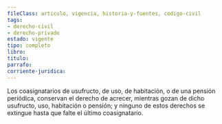 ```yaml
---
fileClass: articulo, vigencia, historia-y-fuentes, codigo-civil
tags:
- derecho-civil
- derecho-privado
estado: vigente
tipo: completo
libro:
titulo:
parrafo:
corriente-juridica:
---
```

Los coasignatarios de usufructo, de uso, de habitación, o de una pensión periódica, conservan el derecho de acrecer, mientras gozan de dicho usufructo, uso, habitación o pensión; y ninguno de estos derechos se extingue hasta que falte el último coasignatario.